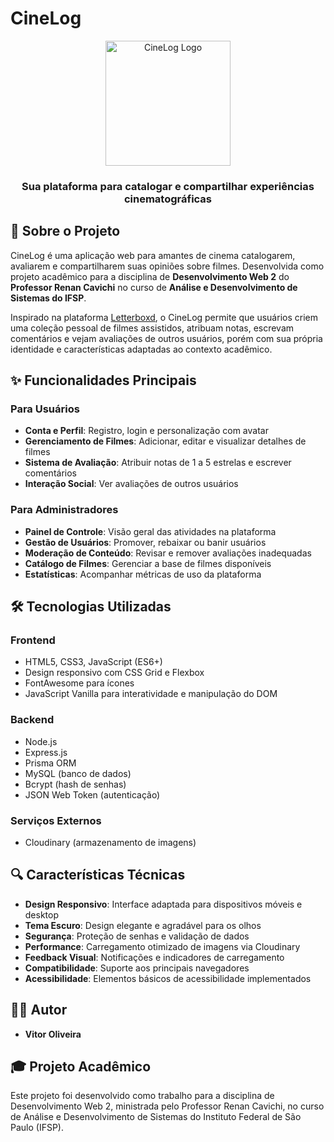 # CineLog

<div align="center">
  <img src="public/images/logo.png" alt="CineLog Logo" width="200">
  <h3>Sua plataforma para catalogar e compartilhar experiências cinematográficas</h3>
</div>

## 📖 Sobre o Projeto

CineLog é uma aplicação web para amantes de cinema catalogarem, avaliarem e compartilharem suas opiniões sobre filmes. Desenvolvida como projeto acadêmico para a disciplina de **Desenvolvimento Web 2** do **Professor Renan Cavichi** no curso de **Análise e Desenvolvimento de Sistemas do IFSP**.

Inspirado na plataforma [Letterboxd](https://letterboxd.com/), o CineLog permite que usuários criem uma coleção pessoal de filmes assistidos, atribuam notas, escrevam comentários e vejam avaliações de outros usuários, porém com sua própria identidade e características adaptadas ao contexto acadêmico.

## ✨ Funcionalidades Principais

### Para Usuários
- **Conta e Perfil**: Registro, login e personalização com avatar
- **Gerenciamento de Filmes**: Adicionar, editar e visualizar detalhes de filmes
- **Sistema de Avaliação**: Atribuir notas de 1 a 5 estrelas e escrever comentários
- **Interação Social**: Ver avaliações de outros usuários

### Para Administradores
- **Painel de Controle**: Visão geral das atividades na plataforma
- **Gestão de Usuários**: Promover, rebaixar ou banir usuários
- **Moderação de Conteúdo**: Revisar e remover avaliações inadequadas
- **Catálogo de Filmes**: Gerenciar a base de filmes disponíveis
- **Estatísticas**: Acompanhar métricas de uso da plataforma

## 🛠️ Tecnologias Utilizadas

### Frontend
- HTML5, CSS3, JavaScript (ES6+)
- Design responsivo com CSS Grid e Flexbox
- FontAwesome para ícones
- JavaScript Vanilla para interatividade e manipulação do DOM

### Backend
- Node.js
- Express.js
- Prisma ORM
- MySQL (banco de dados)
- Bcrypt (hash de senhas)
- JSON Web Token (autenticação)

### Serviços Externos
- Cloudinary (armazenamento de imagens)

## 🔍 Características Técnicas

- **Design Responsivo**: Interface adaptada para dispositivos móveis e desktop
- **Tema Escuro**: Design elegante e agradável para os olhos
- **Segurança**: Proteção de senhas e validação de dados
- **Performance**: Carregamento otimizado de imagens via Cloudinary
- **Feedback Visual**: Notificações e indicadores de carregamento
- **Compatibilidade**: Suporte aos principais navegadores
- **Acessibilidade**: Elementos básicos de acessibilidade implementados

## 👨‍💻 Autor

- **Vitor Oliveira** 

## 🎓 Projeto Acadêmico

Este projeto foi desenvolvido como trabalho para a disciplina de Desenvolvimento Web 2, ministrada pelo Professor Renan Cavichi, no curso de Análise e Desenvolvimento de Sistemas do Instituto Federal de São Paulo (IFSP).

